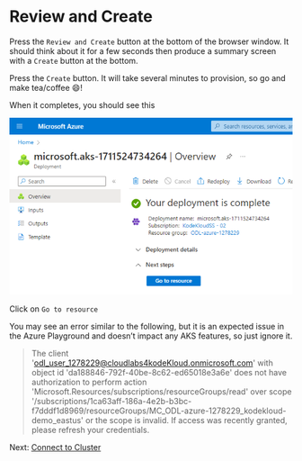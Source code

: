 # Review and Create

Press the `Review and Create` button at the bottom of the browser window. It should think about it for a few seconds then produce a summary screen with a `Create` button at the bottom.

Press the `Create` button. It will take several minutes to provision, so go and make tea/coffee :smile:!

When it completes, you should see this

![image](../images/08-create-deployment-complete.png)

Click on `Go to resource`

You may see an error similar to the following, but it is an expected issue in the Azure Playground and doesn’t impact any AKS features, so just ignore it.

> The client 'odl_user_1278229@cloudlabs4kodeKloud.onmicrosoft.com' with object id 'da188846-792f-40be-8c62-ed65018e3a6e' does not have authorization to perform action 'Microsoft.Resources/subscriptions/resourceGroups/read' over scope '/subscriptions/1ca63aff-186a-4e2b-b3bc-f7dddf1d8969/resourceGroups/MC_ODL-azure-1278229_kodekloud-demo_eastus' or the scope is invalid. If access was recently granted, please refresh your credentials.


Next: [Connect to Cluster](./09-connect.md)

